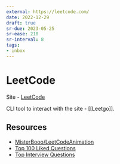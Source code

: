 ```yaml
---
external: https://leetcode.com/
date: 2022-12-29
draft: true
sr-due: 2023-05-25
sr-ease: 210
sr-interval: 8
tags:
- inbox
---
```


# LeetCode

Site - [LeetCode](https://leetcode.com/)

CLI tool to interact with the site - [[Leetgo]].

## Resources

- [MisterBooo/LeetCodeAnimation](https://github.com/MisterBooo/LeetCodeAnimation)
- [Top 100 Liked Questions](https://leetcode.com/problemset/all/?listId=79h8rn6&page=1)
- [Top Interview Questions](https://leetcode.com/problemset/all/?page=1&listId=wpwgkgt)
